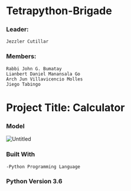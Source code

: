 # **Tetrapython-Brigade**

### **Leader:**
```
Jezzler Cutillar
```
### **Members:** 
```
Rabbi John G. Bumatay 
Lianbert Daniel Manansala Go 
Arch Jun Villavicencio Molles
Jiego Tabingo
```

# **Project Title: Calculator**

### **Model**
![Untitled](https://user-images.githubusercontent.com/86284155/125060321-d7a1d180-e0de-11eb-8ca7-0d93dbd318d4.png)

### Built With
```
-Python Programming Language
```
### **Python Version 3.6** 
